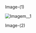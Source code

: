 
Image-(1)


![Imagem__1](https://github.com/TassianaMilka/Html-and-Css-Milka-Design-Programming-/assets/114196099/2f1ea204-dd1c-4b2e-a202-77f7d2dce1d6)


Image-(2)


